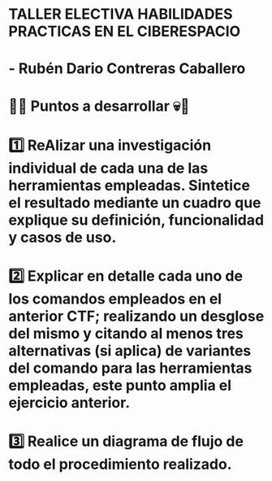 # **TALLER ELECTIVA HABILIDADES PRACTICAS EN EL CIBERESPACIO**
# - **Rubén Dario Contreras Caballero**

# :rotating_light::skull: Puntos a desarrollar :skull::rotating_light: 

# :one: ReAlizar una investigación individual de cada una de las herramientas empleadas. Sintetice el resultado mediante un cuadro que explique su definición, funcionalidad y casos de uso.

# :two: Explicar en detalle cada uno de los comandos empleados en el anterior CTF; realizando un desglose del mismo y citando al menos tres alternativas (si aplica) de variantes del comando para las herramientas empleadas, este punto amplia el ejercicio anterior.

# :three: Realice un diagrama de flujo de todo el procedimiento realizado.

